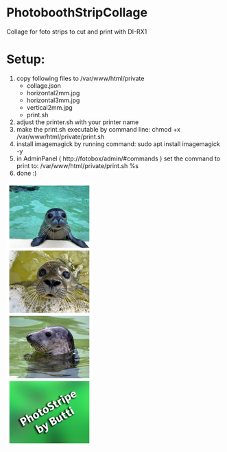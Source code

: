 # PhotoboothStripCollage
Collage for foto strips to cut and print with DI-RX1

# Setup:
1. copy following files to /var/www/html/private
    - collage.json
    - horizontal2mm.jpg
    - horizontal3mm.jpg
    - vertical2mm.jpg
    - print.sh
2. adjust the printer.sh with your printer name
3. make the print.sh executable by command line: chmod +x /var/www/html/private/print.sh
4. install imagemagick by running command: sudo apt install imagemagick -y
5. in AdminPanel ( http://fotobox/admin/#commands ) set the command to print to: /var/www/html/private/print.sh %s
6. done :)

<img src="https://github.com/ButtiBBQ/PhotoboothStripCollage/blob/main/sample.jpg" alt="sample image" width="200"/> 

